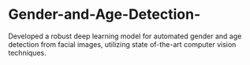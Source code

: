 # Gender-and-Age-Detection-
Developed a robust deep learning model for automated gender and age detection from facial images, utilizing state of-the-art computer vision techniques.
